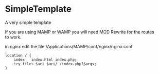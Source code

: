 # SimpleTemplate
A very simple template


If you are using MAMP or WAMP you will need MOD Rewrite for the routes to work.

in nginx edit the file /Applications/MAMP/conf/nginx/nginx.conf
```
location / {
    index   index.html index.php;
    try_files $uri $uri/ /index.php?$args;
}
```

